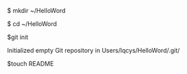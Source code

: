 $ mkdir ~/HelloWord

$ cd ~/HelloWord

$git init

Initialized empty Git repository in Users/lqcys/HelloWord/.git/

$touch README
